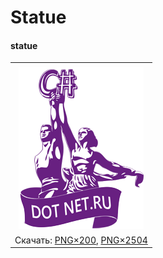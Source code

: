 ﻿# Statue

#### statue

|       |
| :---: |
|       |
| ![statue](statue-200.png) |
| Скачать: [PNG×200](https://raw.githubusercontent.com/kulakovt/SpbDotNet/master/Art/Statue/statue-200.png), [PNG×2504](https://raw.githubusercontent.com/kulakovt/SpbDotNet/master/Art/Statue/statue-2504.png) |

